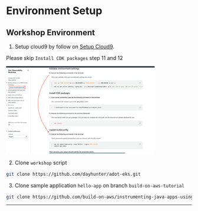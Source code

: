# Environment Setup

## Workshop Environment

1. Setup cloud9 by follow on [Setup Cloud9](https://catalog.us-east-1.prod.workshops.aws/event/dashboard/en-US/workshop/workshopstudio/setup-cloud9). 

Please skip `Install CDK packages` step 11 and 12

<img src="./images/cloud9_setup.png" width=80%/>

2. Clone `workshop` script

```sh
git clone https://github.com/dayhunter/adot-eks.git
```

3. Clone sample application `hello-app` on branch `build-on-aws-tutorial`

```sh
git clone https://github.com/build-on-aws/instrumenting-java-apps-using-opentelemetry.git -b build-on-aws-tutorial
```

---
